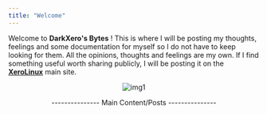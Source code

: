 ```yaml
---
title: "Welcome"
---
```


Welcome to **DarkXero's Bytes** ! This is where I will be posting my thoughts, feelings and some documentation for myself so I do not have to keep looking for them. All the opinions, thoughts and feelings are my own. If I find something useful worth sharing publicly, I will be posting it on the [**XeroLinux**](https://xerolinux.xyz) main site.

<div style="text-align: center;">

![img1](https://i.imgur.com/WnJx6Ae.png)

--------------- Main Content/Posts ---------------

</div><br />
